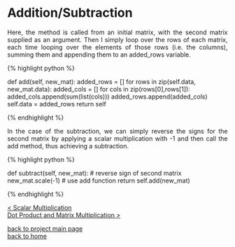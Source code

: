 # Addition/Subtraction
<div style="text-align: justify">
<p>Here, the method is called from an initial matrix, with the second
matrix supplied as an argument. Then I simply loop over the rows of each
matrix, each time looping over the elements of those rows (i.e. the columns),
summing them and appending them to an added_rows variable.</p>
</div>

{% highlight python %}

def add(self, new_mat):
    added_rows = []
    for rows in zip(self.data, new_mat.data):
        added_cols = []
        for cols in zip(rows[0],rows[1]):
            added_cols.append(sum(list(cols)))
        added_rows.append(added_cols)
        self.data = added_rows
    return self

{% endhighlight %}

<div style="text-align: justify">
<p>In the case of the subtraction, we can simply reverse the signs for the second
matrix by applying a scalar multiplication with -1 and then call the add
method, thus achieving a subtraction.</p>
</div>

{% highlight python %}

def subtract(self, new_mat):
    # reverse sign of second matrix
    new_mat.scale(-1)
    # use add function
    return self.add(new_mat)

{% endhighlight %}

[< Scalar Multiplication](./scalar_multiplication.md)\
[Dot Product and Matrix Multiplication >](./dot_prod_and_mat_multiply.md)

[back to project main page](./numpy_from_scratch.md)\
[back to home](../README.md)
